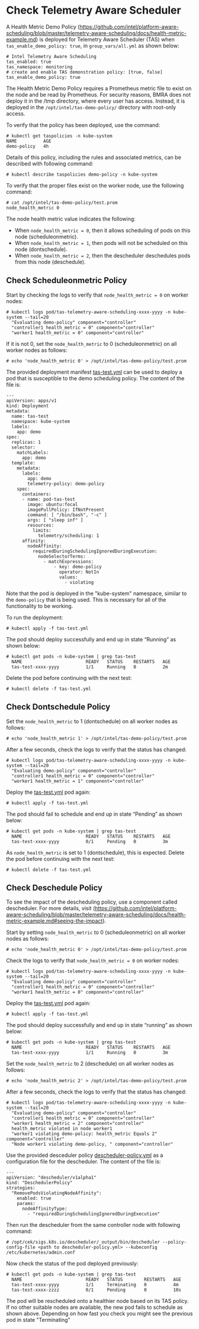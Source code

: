 # Check Telemetry Aware Scheduler
A Health Metric Demo Policy (https://github.com/intel/platform-aware-scheduling/blob/master/telemetry-aware-scheduling/docs/health-metric-example.md) is deployed for Telemetry Aware Scheduler (TAS) when `tas_enable_demo_policy: true`, in `group_vars/all.yml` as shown below:
```
# Intel Telemetry Aware Scheduling
tas_enabled: true
tas_namespace: monitoring
# create and enable TAS demonstration policy: [true, false]
tas_enable_demo_policy: true
```
The Health Metric Demo Policy requires a Prometheus metric file to exist on the node and be read by Prometheus. For security reasons, BMRA does not deploy it in the /tmp directory, where every user has access. Instead, it is deployed in the `/opt/intel/tas-demo-policy/` directory with root-only access.

To verify that the policy has been deployed, use the command:
```
# kubectl get taspolicies -n kube-system 
NAME          AGE
demo-policy   4h
```
Details of this policy, including the rules and associated metrics, can be described with following command:
```
# kubectl describe taspolicies demo-policy -n kube-system
```
To verify that the proper files exist on the worker node, use the following command:
```
# cat /opt/intel/tas-demo-policy/test.prom
node_health_metric 0
```
The node health metric value indicates the following:
* When `node_health_metric = 0`, then it allows scheduling of pods on this node (scheduleonmetric).
* When `node_health_metric = 1`, then pods will not be scheduled on this node (dontschedule).
* When `node_health_metric = 2`, then the descheduler deschedules pods from this node (deschedule).

## Check Scheduleonmetric Policy
Start by checking the logs to verify that `node_health_metric = 0` on worker nodes:
```
# kubectl logs pod/tas-telemetry-aware-scheduling-xxxx-yyyy -n kube-system --tail=20
  "Evaluating demo-policy" component="controller"
  "controller1 health_metric = 0" component="controller"
  "worker1 health_metric = 0" component="controller"
```
If it is not 0, set the `node_health_metric` to 0 (scheduleonmetric) on all worker nodes as follows:
``` 
# echo 'node_health_metric 0' > /opt/intel/tas-demo-policy/test.prom
```
The provided deployment manifest [tas-test.yml](tas-test.yml) can be used to deploy a pod that is susceptible to the demo scheduling policy. The content of the file is:
```
---
apiVersion: apps/v1
kind: Deployment
metadata:
  name: tas-test
  namespace: kube-system
  labels:
    app: demo
spec:
  replicas: 1
  selector:
    matchLabels:
      app: demo
  template:
    metadata:
      labels:
        app: demo
        telemetry-policy: demo-policy
    spec:
      containers:
      - name: pod-tas-test
        image: ubuntu:focal
        imagePullPolicy: IfNotPresent
        command: [ "/bin/bash", "-c" ]
        args: [ "sleep inf" ]
        resources:
          limits:
            telemetry/scheduling: 1
      affinity:
        nodeAffinity:
          requiredDuringSchedulingIgnoredDuringExecution:
            nodeSelectorTerms:
              - matchExpressions:
                  - key: demo-policy
                    operator: NotIn
                    values:
                      - violating
```
Note that the pod is deployed in the "kube-system" namespace, similar to the `demo-policy` that is being used. This is necessary for all of the functionality to be working.

To run the deployment:
```
# kubectl apply -f tas-test.yml
```
The pod should deploy successfully and end up in state “Running” as shown below:
```
# kubectl get pods -n kube-system | grep tas-test
  NAME                        READY   STATUS    RESTARTS   AGE
  tas-test-xxxx-yyyy          1/1     Running   0          2m
```
Delete the pod before continuing with the next test:
```
# kubectl delete -f tas-test.yml
```

## Check Dontschedule Policy
Set the `node_health_metric` to 1 (dontschedule) on all worker nodes as follows:
``` 
# echo 'node_health_metric 1' > /opt/intel/tas-demo-policy/test.prom
```

After a few seconds, check the logs to verify that the status has changed:
```
# kubectl logs pod/tas-telemetry-aware-scheduling-xxxx-yyyy -n kube-system --tail=20
  "Evaluating demo-policy" component="controller"
  "controller1 health_metric = 0" component="controller"
  "worker1 health_metric = 1" component="controller"
```
Deploy the [tas-test.yml](tas-test.yml) pod again:
```
# kubectl apply -f tas-test.yml
```
The pod should fail to schedule and end up in state “Pending” as shown below:
```
# kubectl get pods -n kube-system | grep tas-test
  NAME                        READY   STATUS    RESTARTS   AGE
  tas-test-xxxx-yyyy          0/1     Pending   0          3m
```
As `node_health_metric` is set to 1 (dontschedule), this is expected.
Delete the pod before continuing with the next test:
```
# kubectl delete -f tas-test.yml
```

## Check Deschedule Policy
To see the impact of the descheduling policy, use a component called descheduler. For more details, visit (https://github.com/intel/platform-aware-scheduling/blob/master/telemetry-aware-scheduling/docs/health-metric-example.md#seeing-the-impact).

Start by setting `node_health_metric` to 0 (scheduleonmetric) on all worker nodes as follows:
``` 
# echo 'node_health_metric 0' > /opt/intel/tas-demo-policy/test.prom
```
Check the logs to verify that `node_health_metric = 0` on worker nodes:
```
# kubectl logs pod/tas-telemetry-aware-scheduling-xxxx-yyyy -n kube-system --tail=20
  "Evaluating demo-policy" component="controller"
  "controller1 health_metric = 0" component="controller"
  "worker1 health_metric = 0" component="controller"
```
Deploy the [tas-test.yml](tas-test.yml) pod again:
```
# kubectl apply -f tas-test.yml
```
The pod should deploy successfully and end up in state “running” as shown below:
```
# kubectl get pods -n kube-system | grep tas-test
  NAME                        READY   STATUS    RESTARTS   AGE
  tas-test-xxxx-yyyy          1/1     Running   0          3m
```
Set the `node_health_metric` to 2 (deschedule) on all worker nodes as follows:
``` 
# echo 'node_health_metric 2' > /opt/intel/tas-demo-policy/test.prom
```
After a few seconds, check the logs to verify that the status has changed:
```
# kubectl logs pod/tas-telemetry-aware-scheduling-xxxx-yyyy -n kube-system --tail=20
  "Evaluating demo-policy" component="controller"
  "controller1 health_metric = 0" component="controller"
  "worker1 health_metric = 2" component="controller"
  health_metric violated in node worker1
  "worker1 violating demo-policy: health_metric Equals 2" component="controller"
  "Node worker1 violating demo-policy, " component="controller"
```

Use the provided desceduler policy [descheduler-policy.yml](descheduler-policy.yml) as a configuration file for the descheduler. The content of the file is:
```
---
apiVersion: "descheduler/v1alpha1"
kind: "DeschedulerPolicy"
strategies:
  "RemovePodsViolatingNodeAffinity":
    enabled: true
    params:
      nodeAffinityType:
        - "requiredDuringSchedulingIgnoredDuringExecution"
```

Then run the descheduler from the same controller node with following command:
```
# /opt/cek/sigs.k8s.io/descheduler/_output/bin/descheduler --policy-config-file <path to descheduler-policy.yml> --kubeconfig /etc/kubernetes/admin.conf
```

Now check the status of the pod deployed previously:
```
# kubectl get pods -n kube-system | grep tas-test
  NAME                        READY   STATUS        RESTARTS   AGE
  tas-test-xxxx-yyyy          1/1     Terminating   0          4m
  tas-test-xxxx-zzzz          0/1     Pending       0          10s
```
The pod will be rescheduled onto a healthier node based on its TAS policy. If no other suitable nodes are available, the new pod fails to schedule as shown above. Depending on how fast you check you might see the previous pod in state "Terminating"
